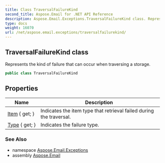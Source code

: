 ```yaml
---
title: Class TraversalFailureKind
second_title: Aspose.Email for .NET API Reference
description: Aspose.Email.Exceptions.TraversalFailureKind class. Represents the kind of failure that can occur when traversing a storage
type: docs
weight: 16070
url: /net/aspose.email.exceptions/traversalfailurekind/
---
```

## TraversalFailureKind class

Represents the kind of failure that can occur when traversing a storage.

```csharp
public class TraversalFailureKind
```

## Properties

| Name | Description |
| --- | --- |
| [Item](../../aspose.email.exceptions/traversalfailurekind/item/) { get; } | Indicates the item type that retrieval failed during the traversal. |
| [Type](../../aspose.email.exceptions/traversalfailurekind/type/) { get; } | Indicates the failure type. |

### See Also

* namespace [Aspose.Email.Exceptions](../../aspose.email.exceptions/)
* assembly [Aspose.Email](../../)


